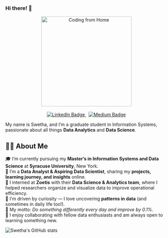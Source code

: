 ### Hi there! 👋


<div align="center">
    <img width="281" alt="Coding from Home" src="https://github.com/user-attachments/assets/f3c44cc1-0b69-4cb1-a147-40c2a856b50a" />
    <br><br>
    <a href="https://www.linkedin.com/in/swetha-lakkoju/" target="_blank">
        <img src="https://img.shields.io/badge/LinkedIn-0077B5?style=for-the-badge&logo=linkedin&logoColor=white" alt="LinkedIn Badge"/>
    </a>
    &nbsp;
    <a href="https://medium.com/@shwetalakkoju" target="_blank">
        <img src="https://img.shields.io/badge/Medium-000000?style=for-the-badge&logo=medium&logoColor=white" alt="Medium Badge"/>
    </a>
</div>


My name is Swetha, and I’m a graduate student in Information Systems, passionate about all things **Data Analytics** and **Data Science**.

## 👩‍💻 About Me

🎓 I’m currently pursuing my **Master’s in Information Systems and Data Science** at **Syracuse University**, New York.  
💼 I’m a **Data Analyst & Aspiring Data Scientist**, sharing my **projects, learning journey, and insights** online.  
🔬 I interned at **Zoetis** with their **Data Science & Analytics team**, where I helped researchers organize and visualize data to improve operational efficiency.  
🧠 I'm driven by curiosity — I love uncovering **patterns in data** (and sometimes in daily life too!).  
🌱 My motto: *Do something differently every day and improve by 0.1%*.  
🤝 I enjoy collaborating with fellow data enthusiasts and am always open to learning something new.


![Swetha's GitHub stats](https://github-readme-stats.vercel.app/api?username=Shweta23-rgb&show_icons=true&theme=radical)





